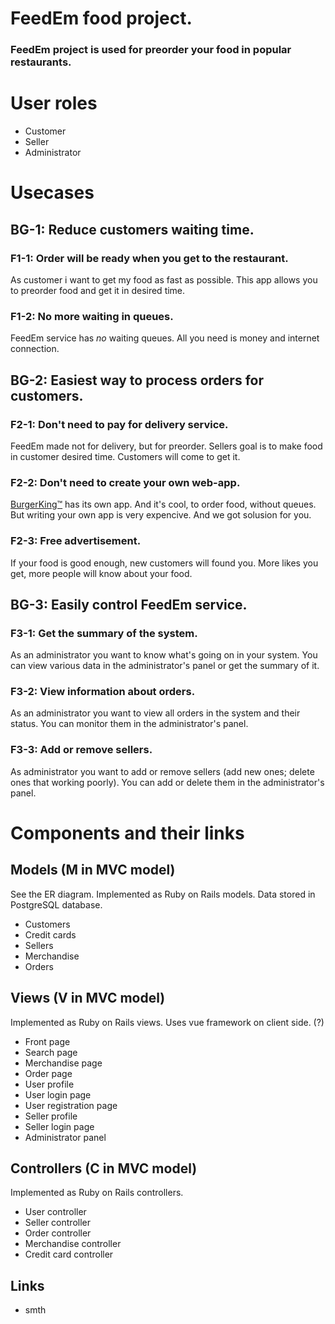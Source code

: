 <h1 align="left">
   FeedEm food project.
</h1>

### FeedEm project is used for preorder your food in popular restaurants.

# User roles

* Customer
* Seller
* Administrator

# Usecases

## BG-1: Reduce customers waiting time.

### F1-1: Order will be ready when you get to the restaurant.

As customer i want to get my food as fast as possible.
This app allows you to preorder food and get it in desired time.

### F1-2: No more waiting in queues.

FeedEm service has *no* waiting queues. 
All you need is money and internet connection.

## BG-2: Easiest way to process orders for customers.

### F2-1: Don't need to pay for delivery service.

FeedEm made not for delivery, but for preorder.
Sellers goal is to make food in customer desired time. 
Customers will come to get it.

### F2-2: Don't need to create your own web-app.

<a href="https://www.bk.com">BurgerKing™</a> has its own app.
And it's cool, to order food, without queues. 
But writing your own app is very expencive.
And we got solusion for you.

### F2-3: Free advertisement. 
If your food is good enough, new customers will found you. 
More likes you get, more people will know about your food. 

## BG-3: Easily control FeedEm service.

### F3-1: Get the summary of the system.

As an administrator you want to know what's going on in your system.
You can view various data in the administrator's panel or get the summary of it.

### F3-2: View information about orders.

As an administrator you want to view all orders in the system and their status.
You can monitor them in the administrator's panel.

### F3-3: Add or remove sellers.

As administrator you want to add or remove sellers (add new ones; delete ones that working poorly).
You can add or delete them in the administrator's panel.

# Components and their links

## Models (M in MVC model)
See the ER diagram.
Implemented as Ruby on Rails models.
Data stored in PostgreSQL database.

* Customers
* Credit cards
* Sellers
* Merchandise
* Orders

## Views (V in MVC model)
Implemented as Ruby on Rails views.
Uses vue framework on client side. (?)

* Front page
* Search page
* Merchandise page
* Order page
* User profile
* User login page
* User registration page
* Seller profile
* Seller login page
* Administrator panel

## Controllers (C in MVC model)
Implemented as Ruby on Rails controllers.

* User controller
* Seller controller
* Order controller
* Merchandise controller
* Credit card controller

## Links

* smth


